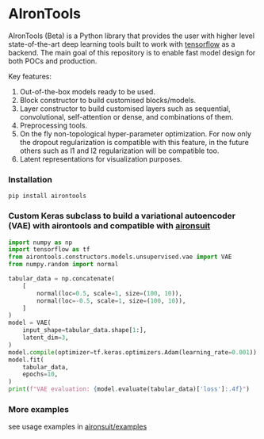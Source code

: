 # AIronTools

AIronTools (Beta) is a Python library that provides the user with higher level state-of-the-art deep learning tools built to work with 
[tensorflow](https://github.com/tensorflow/tensorflow) as a backend. The main goal of this repository is to enable fast model
design for both POCs and production.

Key features:

1. Out-of-the-box models ready to be used.
2. Block constructor to build customised blocks/models.
3. Layer constructor to build customised layers such as sequential, convolutional, self-attention or dense, and combinations of them.
4. Preprocessing tools.
5. On the fly non-topological hyper-parameter optimization. For now only the dropout regularization is compatible with this feature, in the future others such as l1 and l2 regularization will be compatible too.
6. Latent representations for visualization purposes.
   
### Installation

`pip install airontools`

### Custom Keras subclass to build a variational autoencoder (VAE) with airontools and compatible with [aironsuit](https://github.com/AtrejuArtax/aironsuit/)

``` python
import numpy as np
import tensorflow as tf
from airontools.constructors.models.unsupervised.vae import VAE
from numpy.random import normal

tabular_data = np.concatenate(
    [
        normal(loc=0.5, scale=1, size=(100, 10)),
        normal(loc=-0.5, scale=1, size=(100, 10)),
    ]
)
model = VAE(
    input_shape=tabular_data.shape[1:],
    latent_dim=3,
)
model.compile(optimizer=tf.keras.optimizers.Adam(learning_rate=0.001))
model.fit(
    tabular_data,
    epochs=10,
)
print(f"VAE evaluation: {model.evaluate(tabular_data)['loss']:.4f}")

```

### More examples

see usage examples in [aironsuit/examples](https://github.com/AtrejuArtax/aironsuit/tree/master/examples)